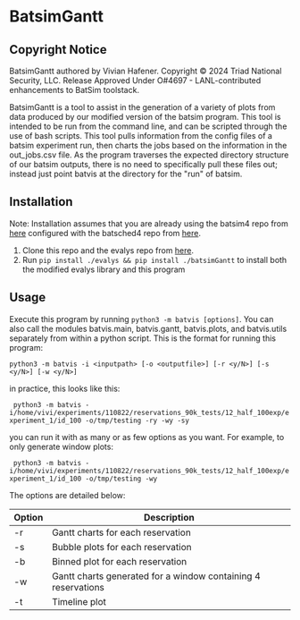 # BatsimGantt

Copyright Notice
----------------
BatsimGantt authored by Vivian Hafener. Copyright © 2024 Triad National Security, LLC.
Release Approved Under O#4697 - LANL-contributed enhancements to BatSim toolstack.

BatsimGantt is a tool to assist in the generation of a variety of plots from data produced by our modified version of the batsim program. This tool is intended to be run from the command line, and can be scripted through the use of bash scripts. This tool pulls information from the config files of a batsim experiment run, then charts the jobs based on the information in the out_jobs.csv file. As the program traverses the expected directory structure of our batsim outputs, there is no need to specifically pull these files out; instead just point batvis at the directory for the "run" of batsim. 
## Installation
Note: Installation assumes that you are already using the batsim4 repo from [here]() configured with the batsched4 repo from [here]().

1. Clone this repo and the evalys repo from [here](https://github.com/hpc/Evalys-LANL). 
2. Run `pip install ./evalys && pip install ./batsimGantt` to install both the modified evalys library and this program

## Usage
Execute this program by running `python3 -m batvis [options]`. You can also call the modules batvis.main, batvis.gantt, batvis.plots, and batvis.utils separately from within a python script. This is the format for running this program:

``` python3 -m batvis -i <inputpath> [-o <outputfile>] [-r <y/N>] [-s <y/N>] [-w <y/N>] ```

in practice, this looks like this:

``` python3 -m batvis -i/home/vivi/experiments/110822/reservations_90k_tests/12_half_100exp/experiment_1/id_100 -o/tmp/testing -ry -wy -sy```

you can run it with as many or as few options as you want. For example, to only generate window plots:

``` python3 -m batvis -i/home/vivi/experiments/110822/reservations_90k_tests/12_half_100exp/experiment_1/id_100 -o/tmp/testing -wy```

The options are detailed below:

| Option | Description                                                   |
|--------|---------------------------------------------------------------|
| -r     | Gantt charts for each reservation                             |
| -s     | Bubble plots for each reservation                             |
| -b     | Binned plot for each reservation                              |
| -w     | Gantt charts generated for a window containing 4 reservations |
| -t     | Timeline plot                                                 |
